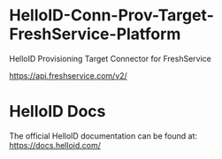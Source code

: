 # HelloID-Conn-Prov-Target-FreshService-Platform
HelloID Provisioning Target Connector for FreshService

https://api.freshservice.com/v2/

# HelloID Docs
The official HelloID documentation can be found at: https://docs.helloid.com/
